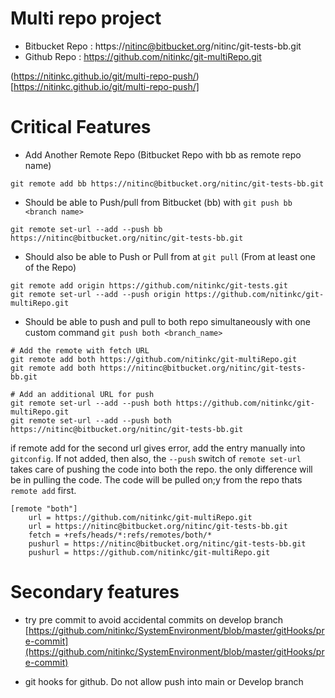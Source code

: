 # Multi repo project
- Bitbucket Repo : https://nitinc@bitbucket.org/nitinc/git-tests-bb.git
- Github Repo : https://github.com/nitinkc/git-multiRepo.git

(https://nitinkc.github.io/git/multi-repo-push/)[https://nitinkc.github.io/git/multi-repo-push/]

# Critical Features
- Add Another Remote Repo (Bitbucket Repo with bb as remote repo name)

```shell
git remote add bb https://nitinc@bitbucket.org/nitinc/git-tests-bb.git
```
- Should be able to Push/pull from Bitbucket (bb) with `git push bb <branch name>`

```shell
git remote set-url --add --push bb https://nitinc@bitbucket.org/nitinc/git-tests-bb.git
```

- Should also be able to Push or Pull from at `git pull` (From at least one of the Repo)

```shell
git remote add origin https://github.com/nitinkc/git-tests.git
git remote set-url --add --push origin https://github.com/nitinkc/git-multiRepo.git
```

- Should be able to push and pull to both repo simultaneously with one custom command `git push both <branch_name>`
```shell
# Add the remote with fetch URL
git remote add both https://github.com/nitinkc/git-multiRepo.git
git remote add both https://nitinc@bitbucket.org/nitinc/git-tests-bb.git

# Add an additional URL for push
git remote set-url --add --push both https://github.com/nitinkc/git-multiRepo.git
git remote set-url --add --push both https://nitinc@bitbucket.org/nitinc/git-tests-bb.git
```
if remote add for the second url gives error, add the entry manually into `gitconfig`. If not added, then also, the `--push`
switch of `remote set-url` takes care of pushing the code into both the repo. the only difference will be in pulling the code. The code
will be pulled on;y from the repo thats `remote add` first.

```editorconfig
[remote "both"]
	url = https://github.com/nitinkc/git-multiRepo.git
	url = https://nitinc@bitbucket.org/nitinc/git-tests-bb.git
	fetch = +refs/heads/*:refs/remotes/both/*
	pushurl = https://nitinc@bitbucket.org/nitinc/git-tests-bb.git
	pushurl = https://github.com/nitinkc/git-multiRepo.git
```

# Secondary features
- try pre commit to avoid accidental commits on develop branch
[https://github.com/nitinkc/SystemEnvironment/blob/master/gitHooks/pre-commit](https://github.com/nitinkc/SystemEnvironment/blob/master/gitHooks/pre-commit)

- git hooks for github. Do not allow push into main or Develop branch
